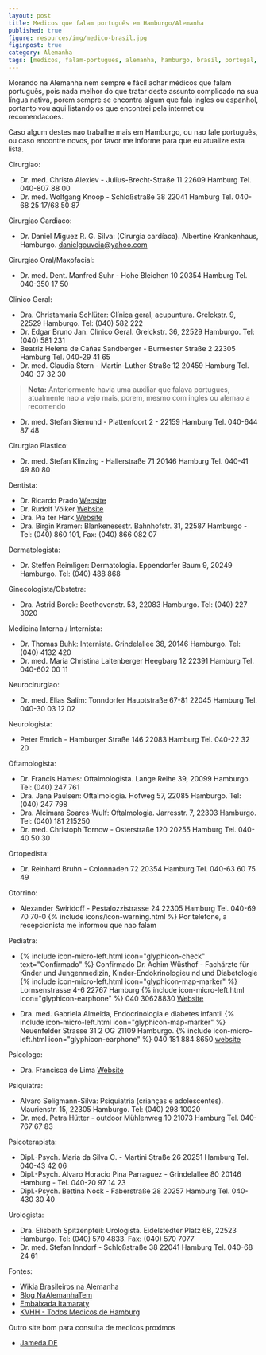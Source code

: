 ```yaml
---
layout: post
title: Medicos que falam português em Hamburgo/Alemanha
published: true
figure: resources/img/medico-brasil.jpg
figinpost: true
category: Alemanha
tags: [medicos, falam-portugues, alemanha, hamburgo, brasil, portugal, portugues]
---
```

Morando na Alemanha nem sempre e fácil achar médicos que falam português, pois nada melhor do que tratar deste assunto complicado na sua língua
nativa, porem sempre se encontra algum que fala ingles ou espanhol, portanto vou aqui listando os que encontrei pela internet ou recomendacoes. 

Caso algum destes nao trabalhe mais em Hamburgo, ou nao fale português, ou caso encontre novos, por favor me informe para que eu atualize esta lista.

Cirurgiao:

- Dr. med. Christo Alexiev - Julius-Brecht-Straße 11 22609 Hamburg Tel. 040-807 88 00
- Dr. med. Wolfgang Knoop - Schloßstraße 38  22041 Hamburg Tel. 040-68 25 17/68 50 87
<!--more-->

Cirurgiao Cardiaco:

- Dr. Daniel Miguez R. G. Silva: (Cirurgia cardíaca). Albertine Krankenhaus, Hamburgo. danielgouveia@yahoo.com

Cirurgiao Oral/Maxofacial:

- Dr. med. Dent. Manfred Suhr - Hohe Bleichen 10  20354 Hamburg Tel. 040-350 17 50

Clinico Geral:

- Dra. Christamaria Schlüter: Clínica geral, acupuntura. Grelckstr. 9, 22529 Hamburgo. Tel: (040) 582 222
- Dr. Edgar Bruno Jan: Clínico Geral. Grelckstr. 36, 22529 Hamburgo. Tel: (040) 581 231
- Beatriz Helena de Cañas Sandberger - Burmester Straße 2 22305 Hamburg Tel. 040-29 41 65
- Dr. med. Claudia Stern - Martin-Luther-Straße 12 20459 Hamburg Tel. 040-37 32 30
 > **Nota:** Anteriormente havia uma auxiliar que falava portugues, atualmente nao a vejo mais, porem, mesmo com ingles ou alemao a recomendo
- Dr. med. Stefan Siemund  - Plattenfoort 2 - 22159 Hamburg Tel. 040-644 87 48

Cirurgiao Plastico:

- Dr. med. Stefan Klinzing - Hallerstraße 71 20146 Hamburg Tel. 040-41 49 80 80

Dentista:

- Dr. Ricardo Prado [Website](http://www.zahnarzt-prado.de/)
- Dr. Rudolf Völker [Website](http://www.praxis-hsv.de/index.php/unsere-praxis/das-team)
- Dra. Pia ter Hark [Website](http://www.dr-parschau.de/)
- Dra. Birgin Kramer: Blankenesestr. Bahnhofstr. 31, 22587 Hamburgo - Tel: (040) 860 101, Fax: (040) 866 082 07

Dermatologista:

- Dr. Steffen Reimliger: Dermatologia. Eppendorfer Baum 9, 20249 Hamburgo. Tel: (040) 488 868

Ginecologista/Obstetra:

- Dra. Astrid Borck: Beethovenstr. 53, 22083 Hamburgo. Tel: (040) 227 3020

Medicina Interna / Internista:

- Dr. Thomas Buhk: Internista. Grindelallee 38, 20146 Hamburgo. Tel: (040) 4132 420
- Dr. med. Maria Christina Laitenberger Heegbarg 12  22391 Hamburg Tel. 040-602 00 11

Neurocirurgiao:

- Dr. med. Elias Salim: Tonndorfer Hauptstraße 67-81  22045 Hamburg Tel. 040-30 03 12 02

Neurologista:

- Peter Emrich - Hamburger Straße 146 22083 Hamburg Tel. 040-22 32 20 

Oftamologista:

- Dr. Francis Hames: Oftalmologista. Lange Reihe 39, 20099 Hamburgo. Tel: (040) 247 761
- Dra. Jana Paulsen: Oftalmologia. Hofweg 57, 22085 Hamburgo. Tel: (040) 247 798
- Dra. Alcimara Soares-Wulf: Oftalmologia. Jarresstr. 7, 22303 Hamburgo. Tel: (040) 181 215250
- Dr. med. Christoph Tornow - Osterstraße 120 20255 Hamburg Tel. 040-40 50 30

Ortopedista:

- Dr. Reinhard Bruhn - Colonnaden 72 20354 Hamburg Tel. 040-63 60 75 49

Otorrino:

- Alexander Swiridoff - Pestalozzistrasse 24 22305 Hamburg Tel. 040-69 70 70-0
{% include icons/icon-warning.html %} Por telefone, a recepcionista me informou que nao falam

Pediatra:

- {% include icon-micro-left.html icon="glyphicon-check" text="Confirmado" %} Confirmado
Dr. Achim Wüsthof - Fachärzte für Kinder und Jungenmedizin, Kinder-Endokrinologieu nd und Diabetologie
{% include icon-micro-left.html icon="glyphicon-map-marker" %} Lornsenstrasse 4-6 22767 Hamburg
{% include icon-micro-left.html icon="glyphicon-earphone" %} 040 30628830
<a href="http://www.endokrinologikum.com/">Website</a>
    
- <span class="glyphicons glyphicons-check"></span> Dra. med. Gabriela Almeida, Endocrinologia e diabetes infantil
{% include icon-micro-left.html icon="glyphicon-map-marker" %} Neuenfelder Strasse 31 2 OG 21109 Hamburgo.
{% include icon-micro-left.html icon="glyphicon-earphone" %} 040  181 884 8650
<a href="http://www.asklepios.de/agzharburg_Dr__med__Gabriela_Almeida.Asklepios">website</a>

Psicologo:

- Dra. Francisca de Lima [Website](http://www.praxis-de-lima.de/index.php?id=startseite&L=4)

Psiquiatra:

- Alvaro Seligmann-Silva: Psiquiatria (crianças e adolescentes). Maurienstr. 15, 22305 Hamburgo. Tel: (040) 298 10020
- Dr. med. Petra Hütter - outdoor Mühlenweg 10  21073 Hamburg Tel. 040-767 67 83


Psicoterapista:

- Dipl.-Psych. Maria da Silva C. - Martini Straße 26 20251 Hamburg Tel. 040-43 42 06
- Dipl.-Psych. Alvaro Horacio Pina Parraguez - Grindelallee 80 20146 Hamburg - Tel. 040-20 97 14 23
- Dipl.-Psych. Bettina Nock - Faberstraße 28  20257 Hamburg Tel. 040-430 30 40


Urologista:

- Dra. Elisbeth Spitzenpfeil: Urologista. Eidelstedter Platz 6B, 22523 Hamburgo. Tel: (040) 570 4833. Fax: (040) 570 7077
- Dr. med. Stefan Inndorf - Schloßstraße 38  22041 Hamburg Tel. 040-68 24 61


Fontes:

- [Wikia Brasileiros na Alemanha](http://pt-br.brasileiros-na-alemanha.wikia.com/wiki/M%C3%A9dicos)
- [Blog NaAlemanhaTem](http://www.na-alemanha-tem.com/guia-de-servi%C3%A7os/hamburg/)
- [Embaixada Itamaraty](http://berlim.itamaraty.gov.br/pt-br/acesso_a_servicos_de_saude.xml#Médicos)
- [KVHH - Todos Medicos de Hamburg](http://www.kvhh.net/kvhh/arztsuche/suche/p/274/0/suche/?fname=&fstrasse=&fstadtteil=-1&ffachgebiet=-1&fschwerpunkt=&fzusatz=&fleistung=-1&ffremdsprache=17&arzt_sprechzeiten[fvon]=&arzt_sprechzeiten[fbis]=&fbarriere=0&submit=Suchen)

Outro site bom para consulta de medicos proximos

- [Jameda.DE](http://www.jameda.de/)

